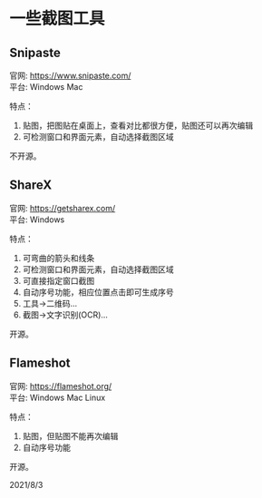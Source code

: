 # 一些截图工具

## Snipaste
官网: https://www.snipaste.com/  
平台: Windows Mac  

特点：  
1. 贴图，把图贴在桌面上，查看对比都很方便，贴图还可以再次编辑
2. 可检测窗口和界面元素，自动选择截图区域

不开源。  

## ShareX
官网: https://getsharex.com/  
平台: Windows  

特点：  
1. 可弯曲的箭头和线条
2. 可检测窗口和界面元素，自动选择截图区域
3. 可直接指定窗口截图
4. 自动序号功能，相应位置点击即可生成序号
5. 工具->二维码...
6. 截图->文字识别(OCR)...

开源。  

## Flameshot
官网: https://flameshot.org/  
平台: Windows Mac Linux  

特点：  
1. 贴图，但贴图不能再次编辑
2. 自动序号功能

开源。  


2021/8/3  
